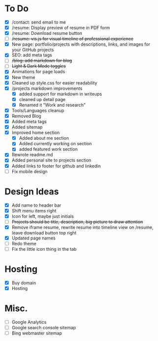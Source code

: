 # To Do
- [x] /contact: send email to me
- [x] /resume: Display preview of resume in PDF form
- [x] /resume: Download resume button
- [ ] ~~/resume: vis.js for visual timeline of professional experience~~
- [x] New page: portfolio/projects with descriptions, links, and images for your GitHub projects
- [x] SEO: add meta tags 
- [ ] ~~/blog: add markdown for blog~~
- [ ] ~~Light & Dark Mode toggles~~
- [x] Animations for page loads
- [x] New theme
- [x] Cleaned up style.css for easier readability
- [x] /projects markdown improvements
  - [x] added support for markdown in writeups
  - [x] cleaned up detail page
  - [x] Renamed it "Work and research"
- [x] Tools/Languages cleanup
- [x] Removed Blog
- [x] Added meta tags
- [x] Added sitemap
- [x] Improved home section
  - [x] Added about me section
  - [x] Added currently working on section
  - [x] added featured work section
- [x] Rewrote readme.md
- [x] Added personal site to projects section
- [x] Added links to footer for github and linkedin
- [ ] Fix mobile design
# Design Ideas
- [x] Add name to header bar
- [x] Shift menu items right
- [x] Icon for left, maybe just initials
- [ ] ~~Projects should be title, description, big picture to draw attention~~
- [x] Remove iframe resume, rewrite resume into timeline view on /resume, leave download button top right
- [x] Updated page names
- [ ] Redo theme
- [ ] Fix the little icon thing in the tab
# Hosting
- [x] Buy domain
- [x] Hosting
# Misc.
- [ ] Google Analytics
- [ ] Google search console sitemap
- [ ] Bing webmaster sitemap